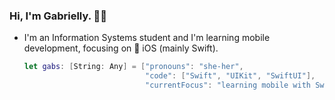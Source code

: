 ### Hi, I'm Gabrielly. 👋🏽

- I'm an Information Systems student and I'm learning mobile development, focusing on 🍎 iOS (mainly Swift).

  ```swift
  let gabs: [String: Any] = ["pronouns": "she-her",
                             "code": ["Swift", "UIKit", "SwiftUI"],
                             "currentFocus": "learning mobile with Swift"]
  ```


<!--
**doaard/doaard** is a ✨ _special_ ✨ repository because its `README.md` (this file) appears on your GitHub profile.

Here are some ideas to get you started:

- 🔭 I’m currently working on ...
- 🌱 I’m currently learning ...
- 👯 I’m looking to collaborate on ...
- 🤔 I’m looking for help with ...
- 💬 Ask me about ...
- 📫 How to reach me: ...
- 😄 Pronouns: ...
- ⚡ Fun fact: ...
-->
